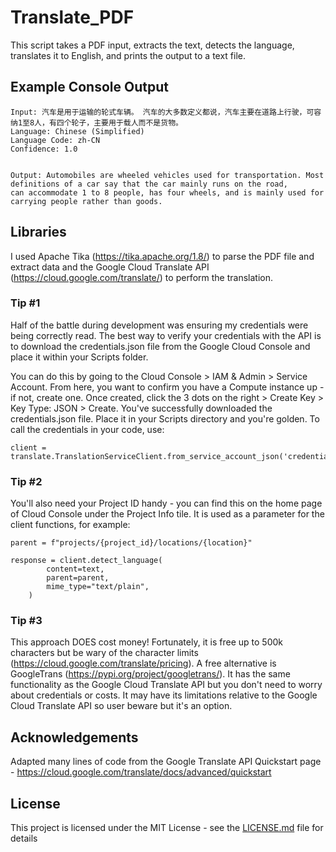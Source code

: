 # Translate_PDF
This script takes a PDF input, extracts the text, detects the language, translates it to English, and prints the output to a text file.

## Example Console Output

```
Input: 汽车是用于运输的轮式车辆。 汽车的大多数定义都说，汽车主要在道路上行驶，可容纳1至8人，有四个轮子，主要用于载人而不是货物。 
Language: Chinese (Simplified)
Language Code: zh-CN
Confidence: 1.0


Output: Automobiles are wheeled vehicles used for transportation. Most definitions of a car say that the car mainly runs on the road, 
can accommodate 1 to 8 people, has four wheels, and is mainly used for carrying people rather than goods.
```

## Libraries
I used Apache Tika (https://tika.apache.org/1.8/) to parse the PDF file and extract data and the Google Cloud Translate API (https://cloud.google.com/translate/) to perform the translation. 

### Tip #1 

Half of the battle during development was ensuring my credentials were being correctly read. The best way to verify your credentials with the API is to download the credentials.json file from the Google Cloud Console and place it within your Scripts folder. 

You can do this by going to the Cloud Console > IAM & Admin > Service Account. From here, you want to confirm you have a Compute instance up - if not, create one. Once created, click the 3 dots on the right > Create Key > Key Type: JSON > Create. You've successfully downloaded the credentials.json file. Place it in your Scripts directory and you're golden. To call the credentials in your code, use:
```
client = translate.TranslationServiceClient.from_service_account_json('credentials.json')
```

### Tip #2
You'll also need your Project ID handy - you can find this on the home page of Cloud Console under the Project Info tile. It is used as a parameter for the client functions, for example:
```
parent = f"projects/{project_id}/locations/{location}"

response = client.detect_language(
        content=text,
        parent=parent,
        mime_type="text/plain",
    )
```

### Tip #3

This approach DOES cost money! Fortunately, it is free up to 500k characters but be wary of the character limits (https://cloud.google.com/translate/pricing). A free alternative is GoogleTrans (https://pypi.org/project/googletrans/). It has the same functionality as the Google Cloud Translate API but you don't need to worry about credentials or costs. It may have its limitations relative to the Google Cloud Translate API so user beware but it's an option. 

## Acknowledgements

Adapted many lines of code from the Google Translate API Quickstart page - https://cloud.google.com/translate/docs/advanced/quickstart

## License

This project is licensed under the MIT License - see the [LICENSE.md](LICENSE.md) file for details
